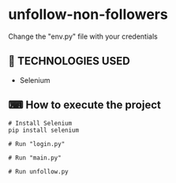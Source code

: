 # unfollow-non-followers

Change the "env.py" file with your credentials

## 🚀 TECHNOLOGIES USED

- Selenium

## ⌨ How to execute the project
```
# Install Selenium
pip install selenium

# Run "login.py"

# Run "main.py"

# Run unfollow.py
